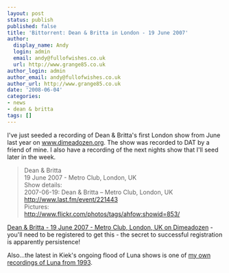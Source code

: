```yaml
---
layout: post
status: publish
published: false
title: 'Bittorrent: Dean & Britta in London - 19 June 2007'
author:
  display_name: Andy
  login: admin
  email: andy@fullofwishes.co.uk
  url: http://www.grange85.co.uk
author_login: admin
author_email: andy@fullofwishes.co.uk
author_url: http://www.grange85.co.uk
date: '2008-06-04'
categories:
- news
- dean & britta
tags: []
---
```

<p>I've just seeded a recording of Dean & Britta's first London show from June last year on <a href="http://www.dimeadozen.org/torrents-details.php?id=199516">www.dimeadozen.org</a>. The show was recorded to DAT by a friend of mine. I also have a recording of the next nights show that I'll seed later in the week.</p>
<blockquote><p>Dean & Britta<br />
19 June 2007 - Metro Club, London, UK<br />
Show details:<br />
    2007-06-19: Dean & Britta – Metro Club, London, UK<br />
    <a href="http://www.last.fm/event/221443">http://www.last.fm/event/221443</a><br />
Pictures:<br />
    <a href="http://www.flickr.com/photos/tags/ahfow:showid=853/">http://www.flickr.com/photos/tags/ahfow:showid=853/</a>
</p></blockquote>
<p><a href="http://www.dimeadozen.org/torrents-details.php?id=199516">Dean & Britta - 19 June 2007 - Metro Club, London, UK on Dimeadozen</a> - you'll need to be registered to get this - the secret to successful registration is apparently persistence!</p>
<p>Also...the latest in Kiek's ongoing flood of Luna shows is one of <a href="http://www.dimeadozen.org/torrents-details.php?id=199553">my own recordings of Luna from 1993</a>.</p>
